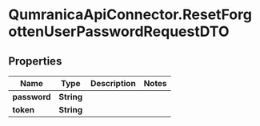 # QumranicaApiConnector.ResetForgottenUserPasswordRequestDTO

## Properties

Name | Type | Description | Notes
------------ | ------------- | ------------- | -------------
**password** | **String** |  | 
**token** | **String** |  | 


